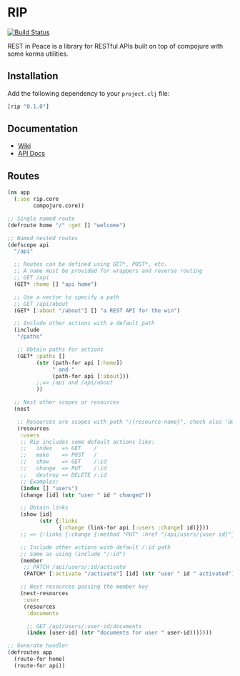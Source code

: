 RIP
===
[![Build Status](https://travis-ci.org/acidlabs/rip.png?branch=master)](https://travis-ci.org/acidlabs/rip)

REST in Peace is a library for RESTful APIs built on top of compojure with some korma utilities.

## Installation

Add the following dependency to your `project.clj` file:

```clj
[rip "0.1.0"]
```

## Documentation

* [Wiki](https://github.com/acidlabs/rip/wiki)
* [API Docs](http://acidlabs.github.com/rip)

## Routes

```clojure
(ns app
  (:use rip.core
        compojure.core))

;; Single named route
(defroute home "/" :get [] "welcome")

;; Named nested routes
(defscope api
  "/api"

  ;; Routes can be defined using GET*, POST*, etc.
  ;; A name must be provided for wrappers and reverse routing
  ;; GET /api
  (GET* :home [] "api home")

  ;; Use a vector to specify a path
  ;; GET /api/about
  (GET* [:about "/about"] [] "a REST API for the win")

  ;; Include other actions with a default path
  (include
   "/paths"

   ;; Obtain paths for actions
   (GET* :paths []
         (str (path-for api [:home])
              " and "
              (path-for api [:about]))
         ;;=> /api and /api/about
         ))

  ;; Nest other scopes or resources
  (nest

   ;; Resources are scopes with path "/{resource-name}", check also 'defresource'
   (resources
    :users
    ;; Rip includes some default actions like:
    ;;   index   => GET    /
    ;;   make    => POST   /
    ;;   show    => GET    /:id
    ;;   change  => PUT    /:id
    ;;   destroy => DELETE /:id
    ;; Examples:
    (index [] "users")
    (change [id] (str "user " id " changed"))

    ;; Obtain links
    (show [id]
          (str {:links
                {:change (link-for api [:users :change] id)}}))
    ;; => {:links {:change {:method "PUT" :href "/api/users/{user id}"}}}

    ;; Include other actions with default /:id path
    ;; Same as using (include "/:id")
    (member
     ;; PATCH /api/users/:id/activate
     (PATCH* [:activate "/activate"] [id] (str "user " id " activated")))

    ;; Nest resources passing the member key
    (nest-resources
     :user
     (resources
      :documents

      ;; GET /api/users/:user-id/documents
      (index [user-id] (str "documents for user " user-id)))))))

;; Generate handler
(defroutes app
  (route-for home)
  (route-for api))
```
